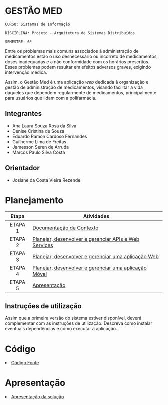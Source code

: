 # GESTÃO MED

`CURSO: Sistemas de Informação`

`DISCIPLINA: Projeto - Arquitetura de Sistemas Distribuídos`

`SEMESTRE: 6º`

Entre os problemas mais comuns associados à administração de medicamentos estão o uso desnecessário ou incorreto de medicamentos, doses inadequadas e a não conformidade com os horários prescritos. Esses problemas podem resultar em efeitos adversos graves, exigindo intervenção médica.

Assim, o Gestão Med é uma aplicação *web* dedicada à organização e gestão de administração de medicamentos, visando facilitar a vida daqueles que dependem regularmente de medicamentos, principalmente para usuários que lidam com a polifarmácia. 


## Integrantes

* Ana Laura Souza Rosa da Silva
* Denise Cristina de Souza
* Eduardo Ramon Cardoso Fernandes
* Guilherme Lima de Freitas
* Jamesson Seren de Arruda
* Marcos Paulo Silva Costa

## Orientador

* Josiane da Costa Vieira Rezende

# Planejamento

| Etapa         | Atividades |
|  :----:   | ----------- |
| ETAPA 1         |[Documentação de Contexto](docs/contexto.md) <br> |
| ETAPA 2         |[Planejar, desenvolver e gerenciar APIs e Web Services](docs/backend-apis.md) <br> |
| ETAPA 3         |[Planejar, desenvolver e gerenciar uma aplicação Web](docs/frontend-web.md) |
| ETAPA 4        |[Planejar, desenvolver e gerenciar uma aplicação Móvel](docs/frontend-mobile.md) <br>  |
| ETAPA 5         | [Apresentação](presentation/README.md) |

## Instruções de utilização

Assim que a primeira versão do sistema estiver disponível, deverá complementar com as instruções de utilização. Descreva como instalar eventuais dependências e como executar a aplicação.

# Código

<li><a href="src/README.md"> Código Fonte</a></li>

# Apresentação

<li><a href="presentation/README.md"> Apresentação da solução</a></li>
